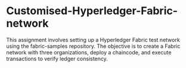# Customised-Hyperledger-Fabric-network
This assignment involves setting up a Hyperledger Fabric test network using the fabric-samples repository. The objective is to create a Fabric network with three organizations, deploy a chaincode, and execute transactions to verify ledger consistency. 
